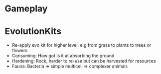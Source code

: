 
# Gameplay


# EvolutionKits

* Re-apply evo kit for higher level. e.g from grass to plants to trees or flowers
* Consuming: How got is it at absorbing the ground
* Hardening: Rock, harder to re-use but can be harvested for resources
* Fauna: Bacteria => simple multicell => complexer animals
  
